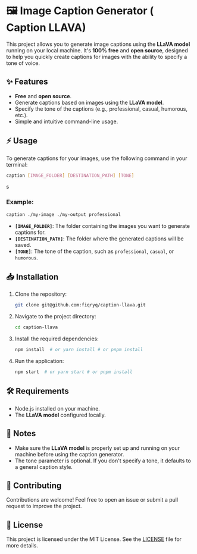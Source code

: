 
# 🖼️ Image Caption Generator ( Caption LLAVA)

This project allows you to generate image captions using the **LLaVA model** running on your local machine. It's **100% free** and **open source**, designed to help you quickly create captions for images with the ability to specify a tone of voice.

## ✨ Features

- **Free** and **open source**.
- Generate captions based on images using the **LLaVA model**.
- Specify the tone of the captions (e.g., professional, casual, humorous, etc.).
- Simple and intuitive command-line usage.

## ⚡️ Usage

To generate captions for your images, use the following command in your terminal:

```bash
caption [IMAGE_FOLDER] [DESTINATION_PATH] [TONE]
```
s
### Example:
```bash
caption ./my-image ./my-output professional
```

- **`[IMAGE_FOLDER]`**: The folder containing the images you want to generate captions for.
- **`[DESTINATION_PATH]`**: The folder where the generated captions will be saved.
- **`[TONE]`**: The tone of the caption, such as `professional`, `casual`, or `humorous`.

## 📥 Installation

1. Clone the repository:
   ```bash
   git clone git@github.com:fiqryq/caption-llava.git
   ```
2. Navigate to the project directory:
   ```bash
   cd caption-llava
   ```
3. Install the required dependencies:
   ```bash
   npm install  # or yarn install # or pnpm install
   ```
4. Run the application:
   ```bash
   npm start  # or yarn start # or pnpm install
   ```

## 🛠️ Requirements

- Node.js installed on your machine.
- The **LLaVA model** configured locally.

## 📝 Notes

- Make sure the **LLaVA model** is properly set up and running on your machine before using the caption generator.
- The tone parameter is optional. If you don't specify a tone, it defaults to a general caption style.

## 🤝 Contributing

Contributions are welcome! Feel free to open an issue or submit a pull request to improve the project.

## 📄 License

This project is licensed under the MIT License. See the [LICENSE](LICENSE) file for more details.
